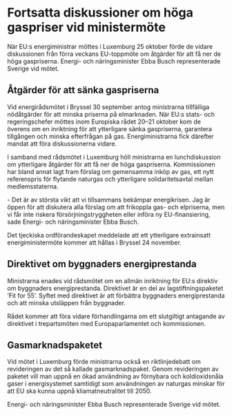 # Fortsatta diskussioner om höga gaspriser vid ministermöte

När EU:s energiministrar möttes i Luxemburg 25 oktober förde de vidare diskussionen från förra veckans EU\-toppmöte om åtgärder för att få ner de höga gaspriserna. Energi\- och näringsminister Ebba Busch representerade Sverige vid mötet.


## Åtgärder för att sänka gaspriserna

Vid energirådsmötet i Bryssel 30 september antog ministrarna tillfälliga nödåtgärder för att minska priserna på elmarknaden. När EU:s stats\- och regeringschefer möttes inom Europiska rådet 20–21 oktober kom de överens om en inriktning för att ytterligare sänka gaspriserna, garantera tillgången och minska efterfrågan på gas. Energiministrarna fick därefter mandat att föra diskussionerna vidare.

I samband med rådsmötet i Luxemburg höll ministrarna en lunchdiskussion om ytterligare åtgärder för att få ner de höga gaspriserna. Kommissionen har bland annat lagt fram förslag om gemensamma inköp av gas, ett nytt referenspris för flytande naturgas och ytterligare solidaritetsavtal mellan medlemsstaterna.

\- Det är av största vikt att vi tillsammans bekämpar energikrisen. Jag är öppen för att diskutera alla förslag om att frikoppla gas\- och elpriserna, men vi får inte riskera försörjningstryggheten eller införa ny EU\-finansiering, sade Energi\- och näringsminister Ebba Busch.

Det tjeckiska ordförandeskapet meddelade att ett ytterligare extrainsatt energiministermöte kommer att hållas i Bryssel 24 november.

## Direktivet om byggnaders energiprestanda

Ministrarna enades vid rådsmötet om en allmän inriktning för EU:s direktiv om byggnaders energiprestanda. Direktivet är en del av lagstiftningspaketet ’Fit for 55’. Syftet med direktivet är att förbättra byggnaders energiprestanda och att minska utsläppen från byggnader.

Rådet kommer att föra vidare förhandlingarna om ett slutgiltigt antagande av direktivet i trepartsmöten med Europaparlamentet och kommissionen.

## Gasmarknadspaketet

Vid mötet i Luxemburg förde ministrarna också en riktlinjedebatt om revideringen av det så kallade gasmarknadspaket. Genom revideringen av paketet vill man uppnå en ökad användning av förnybara och koldioxidsnåla gaser i energisystemet samtidigt som användningen av naturgas minskar för att EU ska kunna uppnå kliamatneutralitet till 2050\.

Energi\- och näringsminister Ebba Busch representerade Sverige vid mötet.
